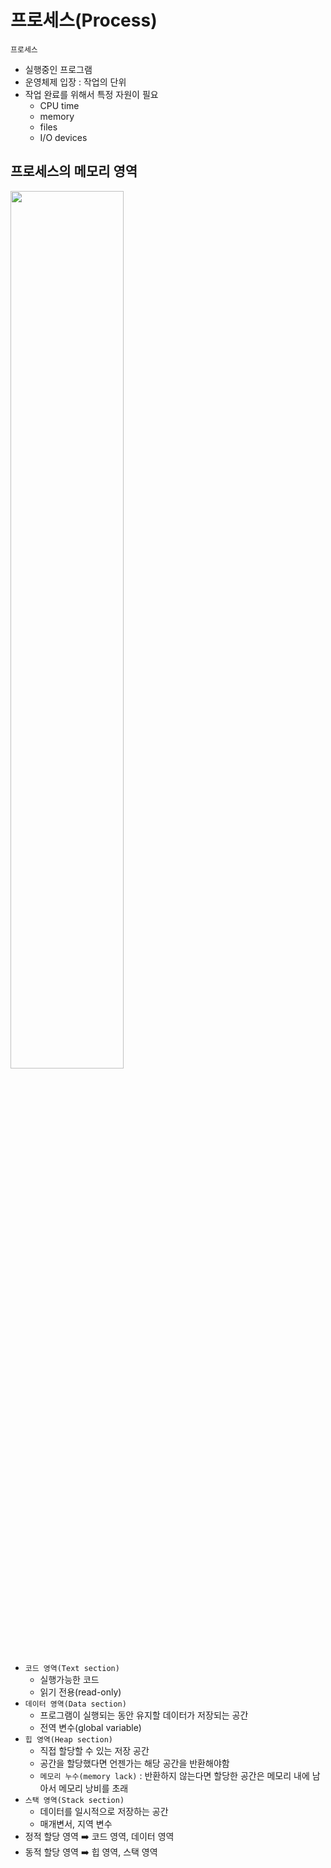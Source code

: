 # 프로세스(Process)

`프로세스` 

- 실행중인 프로그램
- 운영체제 입장 : 작업의 단위
- 작업 완료를 위해서 특정 자원이 필요
  - CPU time
  - memory
  - files
  - I/O devices



## 프로세스의 메모리 영역

<img src = "./img/img49.png" width = "60%">

- `코드 영역(Text section)`
  - 실행가능한 코드
  - 읽기 전용(read-only)
- `데이터 영역(Data section)`
  - 프로그램이 실행되는 동안 유지할 데이터가 저장되는 공간
  - 전역 변수(global variable)
- `힙 영역(Heap section)`
  - 직접 할당할 수 있는 저장 공간
  - 공간을 할당했다면 언젠가는 해당 공간을 반환해야함
  - `메모리 누수(memory lack)` : 반환하지 않는다면 할당한 공간은 메모리 내에 남아서 메모리 낭비를 초래
- `스택 영역(Stack section)`
  - 데이터를 일시적으로 저장하는 공간
  - 매개변서, 지역 변수
- 정적 할당 영역 :arrow_right: 코드 영역, 데이터 영역
- 동적 할당 영역 :arrow_right: 힙 영역, 스택 영역



